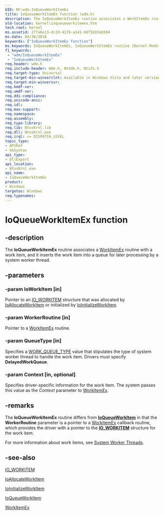 ```yaml
---
UID: NF:wdm.IoQueueWorkItemEx
title: IoQueueWorkItemEx function (wdm.h)
description: The IoQueueWorkItemEx routine associates a WorkItemEx routine with a work item, and it inserts the work item into a queue for later processing by a system worker thread.
old-location: kernel\ioqueueworkitemex.htm
tech.root: kernel
ms.assetid: 277a6e13-dc2d-4170-a141-9df5b93eb504
ms.date: 04/30/2018
keywords: ["IoQueueWorkItemEx function"]
ms.keywords: IoQueueWorkItemEx, IoQueueWorkItemEx routine [Kernel-Mode Driver Architecture], k104_e14fae9d-5b8c-4683-8226-8694de253b64.xml, kernel.ioqueueworkitemex, wdm/IoQueueWorkItemEx
f1_keywords:
 - "wdm/IoQueueWorkItemEx"
 - "IoQueueWorkItemEx"
req.header: wdm.h
req.include-header: Wdm.h, Ntddk.h, Ntifs.h
req.target-type: Universal
req.target-min-winverclnt: Available in Windows Vista and later versions of Windows.
req.target-min-winversvr: 
req.kmdf-ver: 
req.umdf-ver: 
req.ddi-compliance: 
req.unicode-ansi: 
req.idl: 
req.max-support: 
req.namespace: 
req.assembly: 
req.type-library: 
req.lib: NtosKrnl.lib
req.dll: NtosKrnl.exe
req.irql: <= DISPATCH_LEVEL
topic_type:
- APIRef
- kbSyntax
api_type:
- DllExport
api_location:
- NtosKrnl.exe
api_name:
- IoQueueWorkItemEx
product:
- Windows
targetos: Windows
req.typenames: 
---
```


# IoQueueWorkItemEx function


## -description


The <b>IoQueueWorkItemEx</b> routine associates a <a href="https://docs.microsoft.com/windows-hardware/drivers/ddi/wdm/nc-wdm-io_workitem_routine_ex">WorkItemEx</a> routine with a work item, and it inserts the work item into a queue for later processing by a system worker thread.


## -parameters




### -param IoWorkItem [in]

Pointer to an <a href="https://docs.microsoft.com/windows-hardware/drivers/kernel/eprocess">IO_WORKITEM</a> structure that was allocated by <a href="https://docs.microsoft.com/windows-hardware/drivers/ddi/wdm/nf-wdm-ioallocateworkitem">IoAllocateWorkItem</a> or initialized by <a href="https://docs.microsoft.com/windows-hardware/drivers/ddi/wdm/nf-wdm-ioinitializeworkitem">IoInitializeWorkItem</a>. 


### -param WorkerRoutine [in]

Pointer to a <a href="https://docs.microsoft.com/windows-hardware/drivers/ddi/wdm/nc-wdm-io_workitem_routine_ex">WorkItemEx</a> routine. 


### -param QueueType [in]

Specifies a <a href="https://docs.microsoft.com/windows-hardware/drivers/ddi/wdm/ne-wdm-_work_queue_type">WORK_QUEUE_TYPE</a> value that stipulates the type of system worker thread to handle the work item. Drivers must specify <b>DelayedWorkQueue</b>.


### -param Context [in, optional]

Specifies driver-specific information for the work item. The system passes this value as the <i>Context</i> parameter to <a href="https://docs.microsoft.com/windows-hardware/drivers/ddi/wdm/nc-wdm-io_workitem_routine_ex">WorkItemEx</a>.


## -remarks

The **IoQueueWorkItemEx** routine differs from [**IoQueueWorkItem**](https://docs.microsoft.com/windows-hardware/drivers/ddi/wdm/nf-wdm-ioqueueworkitem) in that the **WorkerRoutine** parameter is a pointer to a <a href="https://docs.microsoft.com/windows-hardware/drivers/ddi/wdm/nc-wdm-io_workitem_routine_ex">WorkItemEx</a> callback routine, which provides the driver with a pointer to the [**IO_WORKITEM**](https://docs.microsoft.com/windows-hardware/drivers/kernel/eprocess) structure for the work item.

For more information about work items, see <a href="https://docs.microsoft.com/windows-hardware/drivers/kernel/system-worker-threads">System Worker Threads</a>.




## -see-also




<a href="https://docs.microsoft.com/windows-hardware/drivers/kernel/eprocess">IO_WORKITEM</a>



<a href="https://docs.microsoft.com/windows-hardware/drivers/ddi/wdm/nf-wdm-ioallocateworkitem">IoAllocateWorkItem</a>



<a href="https://docs.microsoft.com/windows-hardware/drivers/ddi/wdm/nf-wdm-ioinitializeworkitem">IoInitializeWorkItem</a>



<a href="https://docs.microsoft.com/windows-hardware/drivers/ddi/wdm/nf-wdm-ioqueueworkitem">IoQueueWorkItem</a>



<a href="https://docs.microsoft.com/windows-hardware/drivers/ddi/wdm/nc-wdm-io_workitem_routine_ex">WorkItemEx</a>
 

 

